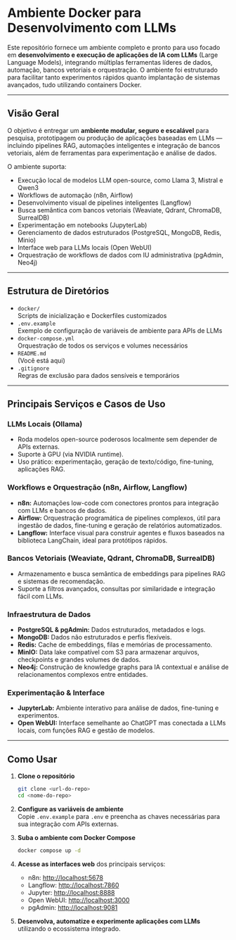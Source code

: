 # Ambiente Docker para Desenvolvimento com LLMs

Este repositório fornece um ambiente completo e pronto para uso focado em **desenvolvimento e execução de aplicações de IA com LLMs** (Large Language Models), integrando múltiplas ferramentas líderes de dados, automação, bancos vetoriais e orquestração. O ambiente foi estruturado para facilitar tanto experimentos rápidos quanto implantação de sistemas avançados, tudo utilizando containers Docker.

---

## Visão Geral

O objetivo é entregar um **ambiente modular, seguro e escalável** para pesquisa, prototipagem ou produção de aplicações baseadas em LLMs — incluindo pipelines RAG, automações inteligentes e integração de bancos vetoriais, além de ferramentas para experimentação e análise de dados.

O ambiente suporta:  

- Execução local de modelos LLM open-source, como Llama 3, Mistral e Qwen3  
- Workflows de automação (n8n, Airflow)  
- Desenvolvimento visual de pipelines inteligentes (Langflow)  
- Busca semântica com bancos vetoriais (Weaviate, Qdrant, ChromaDB, SurrealDB)  
- Experimentação em notebooks (JupyterLab)  
- Gerenciamento de dados estruturados (PostgreSQL, MongoDB, Redis, Minio)  
- Interface web para LLMs locais (Open WebUI)  
- Orquestração de workflows de dados com IU administrativa (pgAdmin, Neo4j)

---

## Estrutura de Diretórios

- `docker/`  
  Scripts de inicialização e Dockerfiles customizados
- `.env.example`  
  Exemplo de configuração de variáveis de ambiente para APIs de LLMs
- `docker-compose.yml`  
  Orquestração de todos os serviços e volumes necessários
- `README.md`  
  (Você está aqui)
- `.gitignore`  
  Regras de exclusão para dados sensíveis e temporários

---

## Principais Serviços e Casos de Uso

### LLMs Locais (Ollama)

- Roda modelos open-source poderosos localmente sem depender de APIs externas.
- Suporte à GPU (via NVIDIA runtime).
- Uso prático: experimentação, geração de texto/código, fine-tuning, aplicações RAG.

### Workflows e Orquestração (n8n, Airflow, Langflow)

- **n8n:** Automações low-code com conectores prontos para integração com LLMs e bancos de dados.
- **Airflow:** Orquestração programática de pipelines complexos, útil para ingestão de dados, fine-tuning e geração de relatórios automatizados.
- **Langflow:** Interface visual para construir agentes e fluxos baseados na biblioteca LangChain, ideal para protótipos rápidos.

### Bancos Vetoriais (Weaviate, Qdrant, ChromaDB, SurrealDB)

- Armazenamento e busca semântica de embeddings para pipelines RAG e sistemas de recomendação.
- Suporte a filtros avançados, consultas por similaridade e integração fácil com LLMs.

### Infraestrutura de Dados

- **PostgreSQL & pgAdmin:** Dados estruturados, metadados e logs.
- **MongoDB:** Dados não estruturados e perfis flexíveis.
- **Redis:** Cache de embeddings, filas e memórias de processamento.
- **MinIO:** Data lake compatível com S3 para armazenar arquivos, checkpoints e grandes volumes de dados.
- **Neo4j:** Construção de knowledge graphs para IA contextual e análise de relacionamentos complexos entre entidades.

### Experimentação & Interface

- **JupyterLab:** Ambiente interativo para análise de dados, fine-tuning e experimentos.
- **Open WebUI:** Interface semelhante ao ChatGPT mas conectada a LLMs locais, com funções RAG e gestão de modelos.

---

## Como Usar

1. **Clone o repositório**  

   ```bash
   git clone <url-do-repo>
   cd <nome-do-repo>
   ```

2. **Configure as variáveis de ambiente**  
   Copie `.env.example` para `.env` e preencha as chaves necessárias para sua integração com APIs externas.

3. **Suba o ambiente com Docker Compose**  

   ```bash
   docker compose up -d
   ```

4. **Acesse as interfaces web** dos principais serviços:
   - n8n:       <http://localhost:5678>
   - Langflow:  <http://localhost:7860>
   - Jupyter:   <http://localhost:8888>
   - Open WebUI: <http://localhost:3000>
   - pgAdmin:   <http://localhost:9081>

5. **Desenvolva, automatize e experimente aplicações com LLMs** utilizando o ecossistema integrado.
